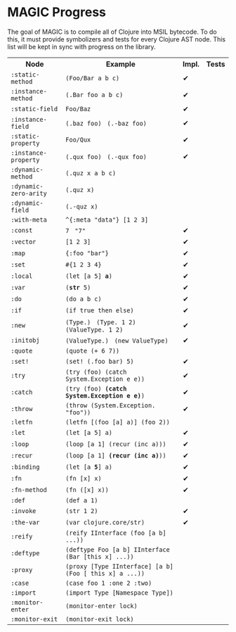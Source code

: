 MAGIC Progress
==============

The goal of MAGIC is to compile all of Clojure into MSIL bytecode. To do this, it must provide symbolizers and tests for every Clojure AST node. This list will be kept in sync with progress on the library.

<table>
<tr><th>Node</th><th>Example</th><th>Impl.</th><th>Tests</th></tr>
<tr>
  <td><code>:static-method</code></td>
  <td><code>(Foo/Bar a b c)</code></td>
  <td> ✔ </td>
  <td>   </td>
</tr>
<tr>
  <td><code>:instance-method</code></td>
  <td><code>(.Bar foo a b c)</code></td>
  <td> ✔ </td>
  <td>   </td>
</tr>
<tr>
  <td><code>:static-field</code></td>
  <td><code>Foo/Baz</code></td>
  <td> ✔ </td>
  <td>   </td>
</tr>
<tr>
  <td><code>:instance-field</code></td>
  <td><code>(.baz foo)</code> &nbsp;
      <code>(.-baz foo)</code>
  </td>
  <td> ✔ </td>
  <td>   </td>
</tr>
<tr>
  <td><code>:static-property</code></td>
  <td><code>Foo/Qux</code></td>
  <td> ✔ </td>
  <td>   </td>
</tr>
<tr>
  <td><code>:instance-property</code></td>
  <td><code>(.qux foo)</code> &nbsp;
      <code>(.-qux foo)</code>
  </td>
  <td> ✔ </td>
  <td>   </td>
</tr>
<tr>
  <td><code>:dynamic-method</code></td>
  <td><code>(.quz x a b c)</code>
  </td>
  <td>   </td>
  <td>   </td>
</tr>
<tr>
  <td><code>:dynamic-zero-arity</code></td>
  <td><code>(.quz x)</code>
  </td>
  <td>   </td>
  <td>   </td>
</tr>
<tr>
  <td><code>:dynamic-field</code></td>
  <td><code>(.-quz x)</code>
  </td>
  <td>   </td>
  <td>   </td>
</tr>
<tr>
  <td><code>:with-meta</code></td>
  <td><code>^{:meta "data"} [1 2 3]</code></td>
  <td>   </td>
  <td>   </td>
</tr>
<tr>
  <td><code>:const</code></td>
  <td><code>7</code> &nbsp;
      <code>"7"</code>
  </td>
  <td> ✔ </td>
  <td>   </td>
</tr>
<tr>
  <td><code>:vector</code></td>
  <td><code>[1 2 3]</code></td>
  <td> ✔ </td>
  <td>   </td>
</tr>
<tr>
  <td><code>:map</code></td>
  <td><code>{:foo "bar"}</code></td>
  <td> ✔ </td>
  <td>   </td>
</tr>
<tr>
  <td><code>:set</code></td>
  <td><code>#{1 2 3 4}</code></td>
  <td> ✔ </td>
  <td>   </td>
</tr>
<tr>
  <td><code>:local</code></td>
  <td><code>(let [a 5] <strong>a</strong>)</code></td>
  <td> ✔ </td>
  <td>   </td>
</tr>
<tr>
  <td><code>:var</code></td>
  <td><code>(<strong>str</strong> 5)</code></td>
  <td> ✔ </td>
  <td>   </td>
</tr>
<tr>
  <td><code>:do</code></td>
  <td><code>(do a b c)</code></td>
  <td> ✔ </td>
  <td>   </td>
</tr>
<tr>
  <td><code>:if</code></td>
  <td><code>(if true then else)</code></td>
  <td> ✔ </td>
  <td>   </td>
</tr>
<tr>
  <td><code>:new</code></td>
  <td><code>(Type.)</code> &nbsp;
      <code>(Type. 1 2)</code> &nbsp;
      <code>(ValueType. 1 2)</code>
  </td>
  <td> ✔ </td>
  <td>   </td>
</tr>
<tr>
  <td><code>:initobj</code></td>
  <td><code>(ValueType.)</code> &nbsp;
      <code>(new ValueType)</code>
  </td>
  <td> ✔ </td>
  <td>   </td>
</tr>
<tr>
  <td><code>:quote</code></td>
  <td><code>(quote (+ 6 7))</code></td>
  <td>   </td>
  <td>   </td>
</tr>
<tr>
  <td><code>:set!</code></td>
  <td><code>(set! (.foo bar) 5)</code></td>
  <td> ✔ </td>
  <td>   </td>
</tr>
<tr>
  <td><code>:try</code></td>
  <td><code>(try (foo) (catch System.Exception e e))</code></td>
  <td> ✔ </td>
  <td>   </td>
</tr>
<tr>
  <td><code>:catch</code></td>
  <td><code>(try (foo) <strong>(catch System.Exception e e)</strong>)</code></td>
  <td> ✔ </td>
  <td>   </td>
</tr>
<tr>
  <td><code>:throw</code></td>
  <td><code>(throw (System.Exception. "foo"))</code></td>
  <td> ✔ </td>
  <td>   </td>
</tr>
<tr>
  <td><code>:letfn</code></td>
  <td><code>(letfn [(foo [a] a)] (foo 2))</code></td>
  <td>   </td>
  <td>   </td>
</tr>
<tr>
  <td><code>:let</code></td>
  <td><code>(let [a 5] a)</code></td>
  <td> ✔ </td>
  <td>   </td>
</tr>
<tr>
  <td><code>:loop</code></td>
  <td><code>(loop [a 1] (recur (inc a)))</code></td>
  <td> ✔ </td>
  <td>   </td>
</tr>
<tr>
  <td><code>:recur</code></td>
  <td><code>(loop [a 1] <strong>(recur (inc a)</strong>))</code></td>
  <td> ✔ </td>
  <td>   </td>
</tr>
<tr>
  <td><code>:binding</code></td>
  <td><code>(let [a <strong>5</strong>] a)</code></td>
  <td> ✔ </td>
  <td>   </td>
</tr>
<tr>
  <td><code>:fn</code></td>
  <td><code>(fn [x] x)</code></td>
  <td> ✔ </td>
  <td>   </td>
</tr>
<tr>
  <td><code>:fn-method</code></td>
  <td><code>(fn ([x] x))</code></td>
  <td> ✔ </td>
  <td>   </td>
</tr>
<tr>
  <td><code>:def</code></td>
  <td><code>(def a 1)</code></td>
  <td>   </td>
  <td>   </td>
</tr>
<tr>
  <td><code>:invoke</code></td>
  <td><code>(str 1 2)</code></td>
  <td> ✔ </td>
  <td>   </td>
</tr>
<tr>
  <td><code>:the-var</code></td>
  <td><code>(var clojure.core/str)</code></td>
  <td> ✔ </td>
  <td>   </td>
</tr>
<tr>
  <td><code>:reify</code></td>
  <td><code>(reify IInterface (foo [a b] ...)) </code></td>
  <td>   </td>
  <td>   </td>
</tr>
<tr>
  <td><code>:deftype</code></td>
  <td><code>(deftype Foo [a b] IInterface (Bar [this x] ...))</code></td>
  <td>   </td>
  <td>   </td>
</tr>
<tr>
  <td><code>:proxy</code></td>
  <td><code>(proxy [Type IInterface] [a b] (Foo [ this x] a ...))</code></td>
  <td>   </td>
  <td>   </td>
</tr>
<tr>
  <td><code>:case</code></td>
  <td><code>(case foo 1 :one 2 :two)</code></td>
  <td>   </td>
  <td>   </td>
</tr>
<tr>
  <td><code>:import</code></td>
  <td><code>(import Type [Namespace Type])</code></td>
  <td>   </td>
  <td>   </td>
</tr>
<tr>
  <td><code>:monitor-enter</code></td>
  <td><code>(monitor-enter lock)</code></td>
  <td>   </td>
  <td>   </td>
</tr>
<tr>
  <td><code>:monitor-exit</code></td>
  <td><code>(monitor-exit lock)</code></td>
  <td>   </td>
  <td>   </td>
</tr>
</table>
